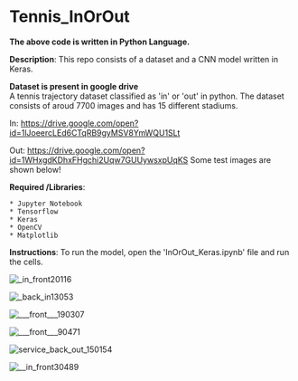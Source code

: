 # Tennis_InOrOut

**The above code is written in Python Language.**

**Description**: This repo consists of a dataset and a CNN model written in Keras.
<br/>

**Dataset is present in google drive**<br/>
A tennis trajectory dataset classified as 'in' or 'out' in python. The dataset consists of aroud 7700 images and has 15 different stadiums.<br/>

In:  https://drive.google.com/open?id=1lJoeercLEd6CTqRB9gyMSV8YmWQU1SLt 
 
Out: https://drive.google.com/open?id=1WHxgdKDhxFHgchi2Uqw7GUUywsxpUqKS
Some test images are shown below!

  **Required /Libraries**:     
  
    * Jupyter Notebook
    * Tensorflow
    * Keras
    * OpenCV
    * Matplotlib
        
  **Instructions**: 
  To run the model, open the 'InOrOut_Keras.ipynb' file and run the cells.

![_in_front20116](https://user-images.githubusercontent.com/12711480/70693617-d088c680-1ce3-11ea-9896-1bec9d1a5ade.png)

![_back_in13053](https://user-images.githubusercontent.com/12711480/70693701-fca44780-1ce3-11ea-8c7b-bca66c7d8d9f.png)

![___front___190307](https://user-images.githubusercontent.com/12711480/70693828-39703e80-1ce4-11ea-887a-342042c42c3c.png)




![___front___90471](https://user-images.githubusercontent.com/12711480/70693646-ded6e280-1ce3-11ea-940a-579c4610313d.png)


![service_back_out_150154](https://user-images.githubusercontent.com/12711480/70693873-4ee56880-1ce4-11ea-9684-1a313058cbc8.png)




![__in_front30489](https://user-images.githubusercontent.com/12711480/70693725-0a59cd00-1ce4-11ea-85bc-45ea3ff088d2.png)



  
  

  


